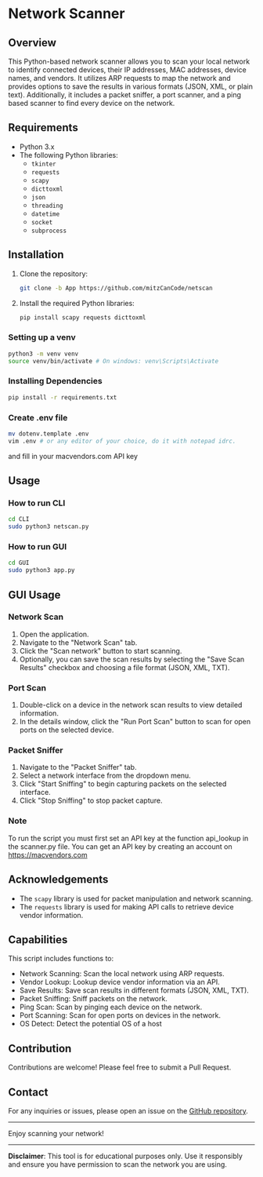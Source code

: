 # Network Scanner

## Overview
This Python-based network scanner allows you to scan your local network to identify connected devices, their IP addresses, MAC addresses, device names, and vendors. It utilizes ARP requests to map the network and provides options to save the results in various formats (JSON, XML, or plain text). Additionally, it includes a packet sniffer, a port scanner, and a ping based scanner to find every device on the network.

## Requirements

- Python 3.x
- The following Python libraries:
  - `tkinter`
  - `requests`
  - `scapy`
  - `dicttoxml`
  - `json`
  - `threading`
  - `datetime`
  - `socket`
  - `subprocess`

## Installation

1. Clone the repository:

    ```sh
    git clone -b App https://github.com/mitzCanCode/netscan
    ```

2. Install the required Python libraries:

    ```sh
    pip install scapy requests dicttoxml
    ```

### Setting up a venv
```bash
python3 -m venv venv
source venv/bin/activate # On windows: venv\Scripts\Activate
```

### Installing Dependencies
```bash
pip install -r requirements.txt
```

### Create .env file
```bash
mv dotenv.template .env
vim .env # or any editor of your choice, do it with notepad idrc.
```
and fill in your macvendors.com API key


## Usage

### How to run CLI
```bash
cd CLI
sudo python3 netscan.py
```

### How to run GUI
```bash
cd GUI
sudo python3 app.py
```
## GUI Usage

### Network Scan

1. Open the application.
2. Navigate to the "Network Scan" tab.
3. Click the "Scan network" button to start scanning.
4. Optionally, you can save the scan results by selecting the "Save Scan Results" checkbox and choosing a file format (JSON, XML, TXT).

### Port Scan

1. Double-click on a device in the network scan results to view detailed information.
2. In the details window, click the "Run Port Scan" button to scan for open ports on the selected device.

### Packet Sniffer

1. Navigate to the "Packet Sniffer" tab.
2. Select a network interface from the dropdown menu.
3. Click "Start Sniffing" to begin capturing packets on the selected interface.
4. Click "Stop Sniffing" to stop packet capture.

### Note
To run the script you must first set an API key at the function api_lookup in the scanner.py file. You can get an API key by creating an account on https://macvendors.com

## Acknowledgements

- The `scapy` library is used for packet manipulation and network scanning.
- The `requests` library is used for making API calls to retrieve device vendor information.


## Capabilities 
This script includes functions to:
- Network Scanning: Scan the local network using ARP requests.
- Vendor Lookup: Lookup device vendor information via an API.
- Save Results: Save scan results in different formats (JSON, XML, TXT).
- Packet Sniffing: Sniff packets on the network.
- Ping Scan: Scan by pinging each device on the network.
- Port Scanning: Scan for open ports on devices in the network.
- OS Detect: Detect the potential OS of a host

## Contribution
Contributions are welcome! Please feel free to submit a Pull Request.

## Contact
For any inquiries or issues, please open an issue on the [GitHub repository](https://github.com/mitzCanCode/netscan).

---

Enjoy scanning your network!

---

**Disclaimer**: This tool is for educational purposes only. Use it responsibly and ensure you have permission to scan the network you are using.


